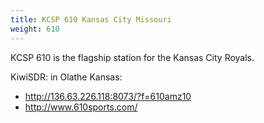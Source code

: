 ```yaml
---
title: KCSP 610 Kansas City Missouri
weight: 610
---
```

KCSP 610 is the flagship station for the Kansas City Royals.


KiwiSDR: in Olathe Kansas: 

* http://136.63.226.118:8073/?f=610amz10
* http://www.610sports.com/
